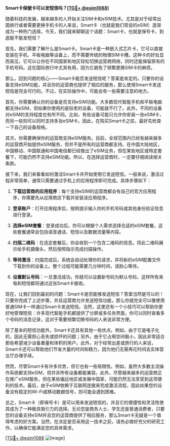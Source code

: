**Smart卡保號卡可以发短信吗？[[TG💪+ @esim1088](https://t.me/s/esim1088)]**

随着科技的发展，越来越多的人开始关注SIM卡和eSIM技术。尤其是对于经常出国旅行或者需要更换手机卡的人来说，Smart卡（也就是我们常说的eSIM）逐渐成为一种热门选择。今天，我们就来聊聊这个话题：Smart卡，也就是保号卡，到底能不能发短信？

首先，我们需要了解什么是Smart卡。Smart卡是一种嵌入式芯片卡，它可以直接安装在手机、平板电脑等设备上，而不需要传统的物理SIM卡槽。这种卡的好处显而易见，它可以让你在不同国家和地区轻松切换运营商网络，同时还能保留原有的手机号码。这在国际旅行中尤其有用，因为它避免了频繁更换SIM卡的麻烦。

那么，回到问题的核心——Smart卡能否发送短信呢？答案是肯定的。只要你的设备支持eSIM功能，并且你的运营商也提供了相应的服务，那么使用Smart卡发送短信是完全可行的。不过，在实际操作中，可能会有一些需要注意的地方。

首先，你需要确认你的设备是否支持eSIM功能。大多数现代智能手机和平板电脑都支持eSIM，但如果你使用的是较老的设备，可能就不行了。此外，不同的设备对eSIM的支持程度也有所不同。比如，有些设备可能只允许你安装一张eSIM卡，而另一些则可以同时支持多张eSIM卡。因此，在购买Smart卡之前，最好先检查一下自己的设备规格。

其次，你需要确保你的运营商支持eSIM服务。目前，全球范围内已经有越来越多的运营商开始提供eSIM服务，但并不是所有的运营商都支持。在中国大陆地区，中国移动、中国联通和中国电信都已经推出了eSIM业务，但在某些地区或特定套餐下，可能仍然不支持eSIM功能。所以，在选择运营商时，一定要仔细阅读相关条款。

接下来，我们来看看如何激活Smart卡并开始使用它发送短信。一般来说，激活过程非常简单，通常只需要通过手机上的应用程序即可完成。具体步骤如下：

1. **下载运营商的应用程序**：每个支持eSIM的运营商都会有自己的官方应用程序，你需要先从应用商店下载并安装该应用程序。
   
2. **登录账户**：打开应用程序后，按照提示输入你的手机号码或其他身份验证信息进行登录。

3. **选择eSIM套餐**：登录成功后，你可以根据个人需求选择合适的eSIM套餐。这些套餐通常会包括语音通话、短信以及数据流量等内容。

4. **扫描二维码**：在选定套餐后，你会收到一个包含二维码的信息。将此二维码展示给手机摄像头，然后按照指示完成扫描操作。

5. **等待激活**：扫描完成后，系统会自动处理你的请求，并将新的eSIM配置文件下载到你的设备上。整个过程可能需要几分钟时间，请耐心等待。

6. **设置默认号码**：一旦激活成功，你就可以设置新号码为默认号码，这样所有来电和短信都将通过这张Smart卡接收。

现在，让我们回到最初的问题：Smart卡是否能够发送短信？答案当然是可以的！只要你完成了上述步骤，并且运营商允许发送短信功能，那么你就完全可以像使用普通SIM卡一样通过Smart卡发送短信。当然，这里还有一个小技巧可以帮助你更好地管理短信：许多现代智能手机都提供了分屏或多任务界面，你可以同时查看多个号码的消息记录，这对于需要频繁切换号码的人来说非常方便。

除了基本的短信功能外，Smart卡还具有其他一些优点。例如，由于它是电子化的，因此无需担心丢失或损坏的问题；另外，由于它占用空间极小，因此非常适合那些希望减少设备重量和体积的用户。此外，对于经常出差或旅行的人来说，Smart卡还可以帮助他们节省大量的时间和精力，因为他们无需再花时间去实体营业厅办理手续。

然而，尽管Smart卡有许多优势，但它也有一些局限性。例如，虽然大多数主流操作系统都支持eSIM，但并非所有设备都能兼容。此外，尽管越来越多的运营商正在推广eSIM服务，但在某些偏远地区或发展中国家，可能仍然无法享受到这项便利的技术。最后，由于eSIM依赖于互联网连接来完成激活流程，因此如果您的设备没有稳定的Wi-Fi或移动数据信号，则可能会遇到困难。

总之，Smart卡（即保号卡）是可以用来发送短信的，并且它的便捷性和灵活性使其成为了一种极具吸引力的选择。无论您是商务人士、学生还是普通消费者，只要您的设备支持eSIM并且您的运营商提供了相应服务，那么Smart卡无疑是一个值得考虑的好方案。当然，在决定是否采用这一技术之前，请务必做好充分的研究工作，以确保它能满足您的具体需求。

[[TG💪+ @esim1088](https://t.me/s/esim1088) ![Image](https://i.postimg.cc/4NQfJmqS/Snipaste-2025-05-13-00-14-12.png)]